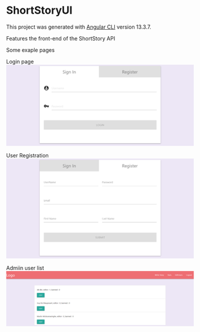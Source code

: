 # ShortStoryUI

This project was generated with [Angular CLI](https://github.com/angular/angular-cli) version 13.3.7.

Features the front-end of the ShortStory API

Some exaple pages

Login page
![alt text](login.png)

User Registration
![alt text](register.png)

Admiin user list
![alt text](userlist.png)